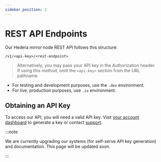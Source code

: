 ```yaml
---
sidebar_position: 2
---
```


# REST API Endpoints

Our Hedera mirror node REST API follows this structure:

```
/v1/<api-key>/<rest-endpoint>
```

> Alternatively, you may pass your API key in the Authorization header. If using this method, omit the `<api-key>` section from the URL pathname.

* For testing and development purposes, use the `.dev` environment.
* For live, production purposes, use `.io` environment.

## Obtaining an API Key
To access our API, you will need a valid API key. Visit [your account dashboard](https://console.hgraph.io) to generate a key or contact [support](/support).

:::note

We are currently upgrading our systems (for self-serve API key generation) and documentation. This page will be updated soon.

:::